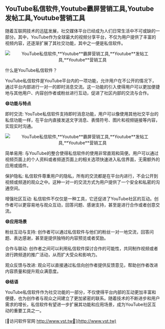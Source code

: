 ## **YouTube私信软件,**Youtube**霸屏营销工具,**Youtube**发帖工具,**Youtube**营销工具**

随着互联网技术的迅猛发展，社交媒体平台已经成为人们日常生活中不可或缺的一部分。其中，YouTube作为全球最大的视频分享平台，不仅为用户提供了丰富的视频内容，还逐渐扩展了其社交功能，其中之一便是私信软件。

 <center><img src="https://vst.tw/MP4/tuiguang/png/7.png" alt="YouTube私信软件,**Youtube**霸屏营销工具,**Youtube**发帖工具,**Youtube**营销工具"></center>

什么是YouTube私信软件？

YouTube私信软件是YouTube平台内的一项功能，允许用户在不公开的情况下，通过平台内部进行一对一的即时消息交流。这一功能的引入使得用户可以更加便捷地与其他用户、内容创作者或粉丝进行互动，促进了社区内部的交流与合作。

**😄功能与特点**

即时交流: YouTube私信软件支持即时消息功能，用户可以像使用其他社交平台的私信功能一样，在平台内直接发送文字消息、表情符号、图片和视频链接等内容，实现实时沟通。

 <center><img src="https://vst.tw/MP4/tuiguang/png/1.png" alt="YouTube私信软件,**Youtube**霸屏营销工具,**Youtube**发帖工具,**Youtube**营销工具"></center>

简单易用: 与YouTube的整合使得私信软件的使用非常直观和简便。用户可以通过视频页面上的个人资料或者频道页面上的相关选项快速进入私信界面，无需额外的应用或插件。

保护隐私: 私信软件尊重用户的隐私，所有的交流都是在平台内进行，不会公开到视频或频道的观众之中。这种一对一的交流方式为用户提供了一个安全和私密的沟通空间。

增强社区互动: 私信软件不仅仅是一种工具，它还促进了YouTube社区的互动。创作者可以更容易地与观众互动，回答问题、感谢支持，甚至是进行合作或者创意交流。

**😄应用场景**

粉丝互动与支持: 创作者可以通过私信软件与他们的粉丝一对一地交流，回答问题、表达感谢，甚至是提供独特的内容预览或者奖励。

合作与联动: 创作者之间可以利用私信软件探讨合作的可能性，共同制作视频或者进行跨频道的推广活动，从而扩大受众和影响力。

观众反馈与改进: 观众可以直接通过私信向创作者提供反馈意见，帮助创作者改进内容质量和提升观众满意度。

**😄结语**

YouTube私信软件作为社交功能的一部分，不仅使得平台内部的互动更加丰富和便捷，也为创作者与观众之间建立了更加紧密的联系。随着技术的不断进步和用户需求的增长，私信软件有望进一步扩展其功能和应用场景，成为YouTube社区互动的重要工具之一。


[👻访问软件官网 http://www.vst.tw👻](http://www.vst.tw)

